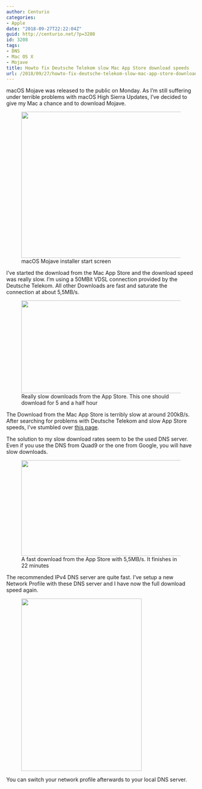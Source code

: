 ```yaml
---
author: Centurio
categories:
- Apple
date: "2018-09-27T22:22:04Z"
guid: http://centurio.net/?p=3208
id: 3208
tags:
- DNS
- Mac OS X
- Mojave
title: Howto fix Deutsche Telekom slow Mac App Store download speeds
url: /2018/09/27/howto-fix-deutsche-telekom-slow-mac-app-store-download-speeds/
---
```

macOS Mojave was released to the public on Monday. As I&#8217;m still suffering under terrible problems with macOS High Sierra Updates, I&#8217;ve decided to give my Mac a chance and to download Mojave.



<div class="wp-block-image">
  <figure class="aligncenter"><img loading="lazy" width="460" height="388" src="http://centurio.net/wp-content/uploads/2018/09/MacOS-Mojave.png" alt="" class="wp-image-3209" srcset="https://centurio.net/wp-content/uploads/2018/09/MacOS-Mojave.png 460w, https://centurio.net/wp-content/uploads/2018/09/MacOS-Mojave-300x253.png 300w" sizes="(max-width: 460px) 100vw, 460px" /><figcaption>macOS Mojave installer start screen<br /></figcaption></figure>
</div>

I&#8217;ve started the download from the Mac App Store and the download speed was really slow. I&#8217;m using a 50MBit VDSL connection provided by the Deutsche Telekom. All other Downloads are fast and saturate the connection at about 5,5MB/s.



<div class="wp-block-image">
  <figure class="aligncenter"><img loading="lazy" width="841" height="246" src="http://centurio.net/wp-content/uploads/2018/09/mojave-slow-download.png" alt="" class="wp-image-3210" srcset="https://centurio.net/wp-content/uploads/2018/09/mojave-slow-download.png 841w, https://centurio.net/wp-content/uploads/2018/09/mojave-slow-download-300x88.png 300w, https://centurio.net/wp-content/uploads/2018/09/mojave-slow-download-768x225.png 768w" sizes="(max-width: 841px) 100vw, 841px" /><figcaption>Really slow downloads from the App Store. This one should download for 5 and a half hour</figcaption></figure>
</div>

The Download from the Mac App Store is terribly slow at around 200kB/s. After searching for problems with Deutsche Telekom and slow App Store speeds, I&#8217;ve stumbled over [this page](https://www.macgadget.de/Forum/Mac-App-Store-Downloads-mit-Trick-beschleunigen).

The solution to my slow download rates seem to be the used DNS server. Even if you use the DNS from Quad9 or the one from Google, you will have slow downloads.

<div class="wp-block-image">
  <figure class="aligncenter"><img loading="lazy" width="825" height="254" src="http://centurio.net/wp-content/uploads/2018/09/mojave-fast-download.png" alt="" class="wp-image-3211" srcset="https://centurio.net/wp-content/uploads/2018/09/mojave-fast-download.png 825w, https://centurio.net/wp-content/uploads/2018/09/mojave-fast-download-300x92.png 300w, https://centurio.net/wp-content/uploads/2018/09/mojave-fast-download-768x236.png 768w" sizes="(max-width: 825px) 100vw, 825px" /><figcaption>A fast download from the App Store with 5,5MB/s. It finishes in 22 minutes</figcaption></figure>
</div>

The recommended IPv4 DNS server are quite fast. I&#8217;ve setup a new Network Profile with these DNS server and I have now the full download speed again.

<div class="wp-block-image">
  <figure class="aligncenter"><img loading="lazy" width="320" height="458" src="http://centurio.net/wp-content/uploads/2018/09/faster-dns-settings.png" alt="" class="wp-image-3212" srcset="https://centurio.net/wp-content/uploads/2018/09/faster-dns-settings.png 320w, https://centurio.net/wp-content/uploads/2018/09/faster-dns-settings-210x300.png 210w" sizes="(max-width: 320px) 100vw, 320px" /></figure>
</div>

You can switch your network profile afterwards to your local DNS server.